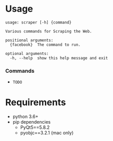# Usage


```
usage: scraper [-h] {command}

Various commands for Scraping the Web.

positional arguments:
  {facebook}  The command to run.

optional arguments:
  -h, --help  show this help message and exit
```

### Commands

 - `TODO`

# Requirements

 - python 3.6+
 - pip dependencies
    - PyQt5==5.8.2
    - pyobjc==3.2.1 (mac only)
